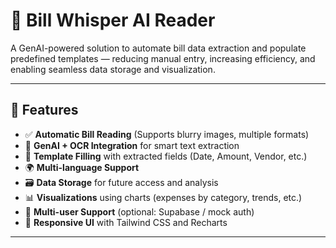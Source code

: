 # 🧾 Bill Whisper AI Reader

A GenAI-powered solution to automate bill data extraction and populate predefined templates — reducing manual entry, increasing efficiency, and enabling seamless data storage and visualization.

---

## 🚀 Features

- ✅ **Automatic Bill Reading** (Supports blurry images, multiple formats)
- 🧠 **GenAI + OCR Integration** for smart text extraction
- 📝 **Template Filling** with extracted fields (Date, Amount, Vendor, etc.)
- 🌍 **Multi-language Support**
- 🗃️ **Data Storage** for future access and analysis
- 📊 **Visualizations** using charts (expenses by category, trends, etc.)
- 👥 **Multi-user Support** (optional: Supabase / mock auth)
- 📱 **Responsive UI** with Tailwind CSS and Recharts

---



